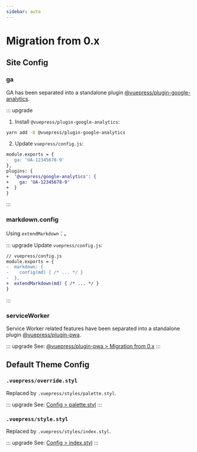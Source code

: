 ```yaml
---
sidebar: auto
---
```


# Migration from 0.x

## Site Config

### ga <Badge text="replaced"/>

GA has been separated into a standalone plugin [@vuepress/plugin-google-analytics](../plugin/official/plugin-google-analytics.md).

::: upgrade

1. Install `@vuepress/plugin-google-analytics`:

```bash
yarn add -D @vuepress/plugin-google-analytics
```

2. Update `vuepress/config.js`:

```diff
module.exports = {
-  ga: 'UA-12345678-9'
},
plugins: {
+  '@vuepress/google-analytics': {
+    ga: 'UA-12345678-9'
+  }
}
```
:::

### markdown.config <Badge text="renamed"/>

Using `extendMarkdown`：。

::: upgrade
Update `vuepress/config.js`:
```diff
// vuepress/config.js
module.exports = {
-  markdown: {
-    config(md) { /* ... */ }
-  },
+  extendMarkdown(md) { /* ... */ }
}
```
:::

### serviceWorker <Badge text="replaced"/>

Service Worker related features have been separated into a standalone plugin [@vuepress/plugin-pwa](../plugin/official/plugin-pwa.md).

::: upgrade
See: [@vuepress/plugin-pwa > Migration from 0.x](../plugin/official/plugin-pwa.md#migration-from-0-x)
:::

## Default Theme Config

### `.vuepress/override.styl` <Badge text="replaced"/>

Replaced by `.vuepress/styles/palette.styl`.

::: upgrade
See: [Config > palette.styl](../config/README.md#palette-styl)
:::

### `.vuepress/style.styl` <Badge text="replaced"/>

Replaced by `.vuepress/styles/index.styl`.

::: upgrade
See: [Config > index.styl](../config/README.md#index-styl)
:::

